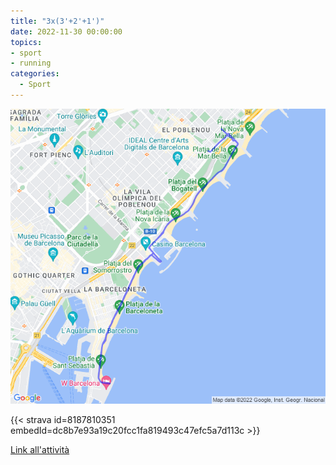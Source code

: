 ```yaml
---
title: "3x(3'+2'+1')"
date: 2022-11-30 00:00:00
topics:
- sport
- running
categories:
  - Sport
---
```


![](images/20221130-activity-map.png)

{{< strava id=8187810351 embedId=dc8b7e93a19c20fcc1fa819493c47efc5a7d113c >}}

[Link all'attività](https://strava.com/activities/8187810351)
